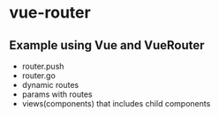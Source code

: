 # vue-router

## Example using Vue and VueRouter
- router.push
- router.go
- dynamic routes
- params with routes
- views(components) that includes child components
